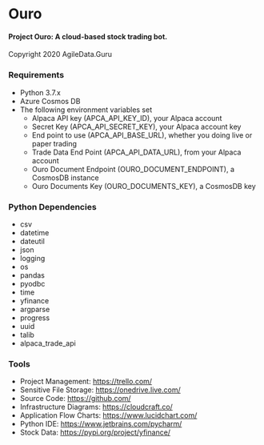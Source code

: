 # Ouro
#### Project Ouro:  A cloud-based stock trading bot.
Copyright 2020 AgileData.Guru

### Requirements
* Python 3.7.x
* Azure Cosmos DB
* The following environment variables set
    * Alpaca API key (APCA_API_KEY_ID), your Alpaca account
    * Secret Key (APCA_API_SECRET_KEY), your Alpaca account key
    * End point to use (APCA_API_BASE_URL), whether you doing live or paper trading
    * Trade Data End Point (APCA_API_DATA_URL), from your Alpaca account
    * Ouro Document Endpoint (OURO_DOCUMENT_ENDPOINT), a CosmosDB instance
    * Ouro Documents Key (OURO_DOCUMENTS_KEY), a CosmosDB key

### Python Dependencies
* csv
* datetime
* dateutil
* json
* logging
* os
* pandas
* pyodbc
* time
* yfinance
* argparse
* progress
* uuid
* talib
* alpaca_trade_api

### Tools
* Project Management:  https://trello.com/
* Sensitive File Storage:  https://onedrive.live.com/
* Source Code:  https://github.com/
* Infrastructure Diagrams:  https://cloudcraft.co/
* Application Flow Charts:  https://www.lucidchart.com/
* Python IDE:  https://www.jetbrains.com/pycharm/
* Stock Data:  https://pypi.org/project/yfinance/

